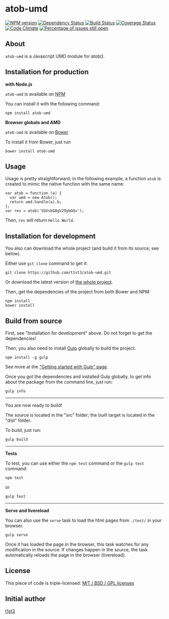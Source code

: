 atob-umd
==================


[![NPM version](https://img.shields.io/npm/v/atob-umd.svg)](https://www.npmjs.com/package/atob-umd)
[![Dependency Status](https://img.shields.io/david/t1st3/atob-umd.svg)](https://david-dm.org/t1st3/atob-umd)
[![Build Status](https://img.shields.io/travis/t1st3/atob-umd.svg)](https://travis-ci.org/t1st3/atob-umd)
[![Coverage Status](https://img.shields.io/coveralls/t1st3/atob-umd.svg)](https://coveralls.io/r/t1st3/atob-umd)
[![Code Climate](https://img.shields.io/codeclimate/github/t1st3/atob-umd.svg)](https://codeclimate.com/github/t1st3/atob-umd)
[![Percentage of issues still open](http://isitmaintained.com/badge/open/t1st3/atob-umd.svg)](http://isitmaintained.com/project/t1st3/atob-umd "Percentage of issues still open")



About
---

`atob-umd` is a Javascript UMD module for atob().




Installation for production
---

**with Node.js**

`atob-umd` is available on [NPM](https://www.npmjs.com/package/atob-umd)

You can install it with the following command:

    npm install atob-umd


**Browser globals and AMD**


`atob-umd` is available on [Bower](http://bower.io/search/?q=atob-umd)

To install it from Bower, just run 

    bower install atob-umd

    
Usage
---

Usage is pretty straightforward; in the following example, a function `atob` is created to mimic the native function with the same name:

    var atob = function (a) {
      var umd = new Atob();
      return umd.handle(a).b;
    };
    var res = atob('SGVsbG8gV29ybGQ=');


Then, `res` will return `Hello World`.



Installation for development
---


You also can download the whole project (and build it from its source; see below).

Either use `git clone` command to get it:

    git clone https://github.com/t1st3/atob-umd.git

Or download the latest version of [the whole project](https://github.com/t1st3/atob-umd/archive/master.zip).

Then, get the dependencies of the project from both Bower and NPM:

    npm install
    bower install



Build from source
---


First, see "Installation for development" above. 
Do not forget to get the dependencies!

Then, you also need to install [Gulp](http://gulpjs.com/) globally to build the project.

    npm install -g gulp

See more at the ["Getting started with Gulp" page](https://github.com/gulpjs/gulp/blob/master/docs/getting-started.md#getting-started).

Once you got the dependencies and installed Gulp globally, to get info about the package from the command line, just run:

    gulp info

---

You are now ready to build!

The source is located in the "src" folder; the built target is located in the "dist" folder.

To build, just run:

    gulp build


---

**Tests**

To test, you can use either the `npm test` command or the `gulp test` command:

    npm test

or

    gulp test


---

**Serve and livereload**

You can also use the `serve` task to load the html pages from `./test/` in your browser.

    gulp serve

Once it has loaded the page in the browser, this task watches for any modification in the source.
If changes happen in the source, the task automatically reloads the page in the browser (livereload).





License
---

This piece of code is triple-licensed: [MIT / BSD / GPL licenses](https://github.com/t1st3/atob-umd/blob/master/LICENSE.md)




Initial author
---

[t1st3](https://github.com/t1st3/)
